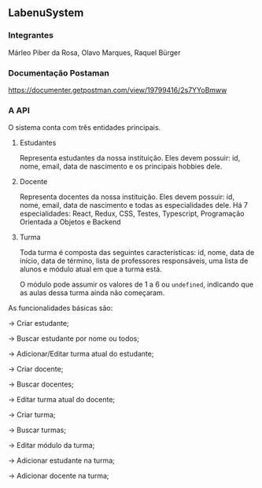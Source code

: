 ## LabenuSystem

### Integrantes

Márleo Piber da Rosa,
Olavo Marques,
Raquel Bürger

### Documentação Postaman

https://documenter.getpostman.com/view/19799416/2s7YYoBmww


### A API

O sistema conta com três entidades principais.

1. Estudantes

    Representa estudantes da nossa instituição. Eles devem possuir: id, nome, email, data de nascimento e os principais hobbies dele.

2. Docente

    Representa docentes da nossa instituição. Eles devem possuir: id, nome, email, data de nascimento e todas as especialidades dele. Há 7 especialidades: React, Redux, CSS, Testes, Typescript, Programação Orientada a Objetos e Backend

3. Turma

    Toda turma é composta das seguintes características: id, nome, data de início, data de término, lista de professores responsáveis, uma lista de alunos e módulo atual em que a turma está.

    O módulo pode assumir os valores de 1 a 6 ou `undefined`, indicando que as aulas dessa turma ainda não começaram.

As funcionalidades básicas são:

→ Criar estudante;

→ Buscar estudante por nome ou todos;

→ Adicionar/Editar turma atual do estudante;

→ Criar docente;

→ Buscar docentes;

→ Editar turma atual do docente;

→ Criar turma;

→ Buscar turmas;

→ Editar módulo da turma;

→ Adicionar estudante na turma;

→ Adicionar docente na turma;

